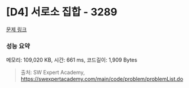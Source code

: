 # [D4] 서로소 집합 - 3289 

[문제 링크](https://swexpertacademy.com/main/code/problem/problemDetail.do?contestProbId=AWBJKA6qr2oDFAWr) 

### 성능 요약

메모리: 109,020 KB, 시간: 661 ms, 코드길이: 1,909 Bytes



> 출처: SW Expert Academy, https://swexpertacademy.com/main/code/problem/problemList.do